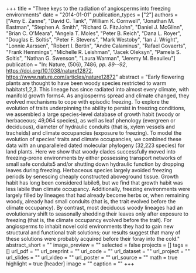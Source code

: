 +++
title = "Three keys to the radiation of angiosperms into freezing environments"
date = "2014-01-01"
publication_types = ["2"]
authors = ["Amy E. Zanne", "David C. Tank", "William K. Cornwell", "Jonathan M. Eastman", "Stephen A. Smith", "Richard G. FitzJohn", "Daniel J. McGlinn", "Brian C. O'Meara", "Angela T. Moles", "Peter B. Reich", "Dana L. Royer", "Douglas E. Soltis", "Peter F. Stevens", "Mark Westoby", "Ian J. Wright", "Lonnie Aarssen", "Robert I. Bertin", "Andre Calaminus", "Rafael Govaerts", "Frank Hemmings", "Michelle R. Leishman", "Jacek Oleksyn", "Pamela S. Soltis", "Nathan G. Swenson", "Laura Warman", "Jeremy M. Beaulieu"]
publication = "In: Nature, (506), 7486, _pp. 89--92_, https://doi.org/10.1038/nature12872, https://www.nature.com/articles/nature12872"
abstract = "Early flowering plants are thought to have been woody species restricted to warm habitats1,2,3. This lineage has since radiated into almost every climate, with manifold growth forms4. As angiosperms spread and climate changed, they evolved mechanisms to cope with episodic freezing. To explore the evolution of traits underpinning the ability to persist in freezing conditions, we assembled a large species-level database of growth habit (woody or herbaceous; 49,064 species), as well as leaf phenology (evergreen or deciduous), diameter of hydraulic conduits (that is, xylem vessels and tracheids) and climate occupancies (exposure to freezing). To model the evolution of species’ traits and climate occupancies, we combined these data with an unparalleled dated molecular phylogeny (32,223 species) for land plants. Here we show that woody clades successfully moved into freezing-prone environments by either possessing transport networks of small safe conduits5 and/or shutting down hydraulic function by dropping leaves during freezing. Herbaceous species largely avoided freezing periods by senescing cheaply constructed aboveground tissue. Growth habit has long been considered labile6, but we find that growth habit was less labile than climate occupancy. Additionally, freezing environments were largely filled by lineages that had already become herbs or, when remaining woody, already had small conduits (that is, the trait evolved before the climate occupancy). By contrast, most deciduous woody lineages had an evolutionary shift to seasonally shedding their leaves only after exposure to freezing (that is, the climate occupancy evolved before the trait). For angiosperms to inhabit novel cold environments they had to gain new structural and functional trait solutions; our results suggest that many of these solutions were probably acquired before their foray into the cold."
abstract_short = ""
image_preview = ""
selected = false
projects = []
tags = []
url_pdf = ""
url_preprint = ""
url_code = ""
url_dataset = ""
url_project = ""
url_slides = ""
url_video = ""
url_poster = ""
url_source = ""
math = true
highlight = true
[header]
image = ""
caption = ""
+++
